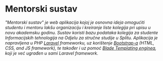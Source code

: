 <h1>Mentorski sustav</h1>

<p>
<i>
"Mentorski sustav" je web aplikacija kojoj je osnovna ideja omogućiti studentu i mentoru lakšu organizaciju i kreiranje liste kolegija pri upisu u novu akademsku godinu. Sustav koristi bazu podataka kolegija za studente Informacijskih tehnologija na Odjelu za stručne studije u Splitu. Aplikacija je napravljena u PHP <a href="http://laravel.com/" target="_blank">Laravel</a> frameworku, uz korištenje <a href="http://getbootstrap.com/" target="_blank">Bootstrap-a</a> (HTML, CSS, and JS framework), te također i uz pomoć <a href="http://laravel.com/docs/4.2/templates" target="_blank">Blade Templating enginea</a>, koji je već ugrađen u sami Laravel framework.
</i>
</p>
